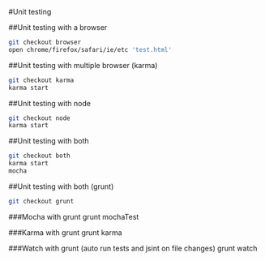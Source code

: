 #Unit testing

##Unit testing with a browser

```sh
git checkout browser
open chrome/firefox/safari/ie/etc 'test.html'
```

##Unit testing with multiple browser (karma)

```sh
git checkout karma
karma start
```

##Unit testing with node
```sh
git checkout node
karma start
```

##Unit testing with both
```sh
git checkout both
karma start
mocha
```

##Unit testing with both (grunt)
```sh
git checkout grunt
```

###Mocha with grunt
grunt mochaTest

###Karma with grunt
grunt karma

###Watch with grunt (auto run tests and jsint on file changes)
grunt watch
